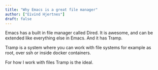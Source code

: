 ```yaml
---
title: "Why Emacs is a great file manager"
author: ["Eivind Hjertnes"]
draft: false
---
```


Emacs has a built in file manager called Dired. It is awesome, and can be extended like everything else in Emacs. And it has Tramp.

Tramp is a system where you can work with file systems for example as root, over ssh or inside docker containers.

For how I work with files Tramp is the ideal.
